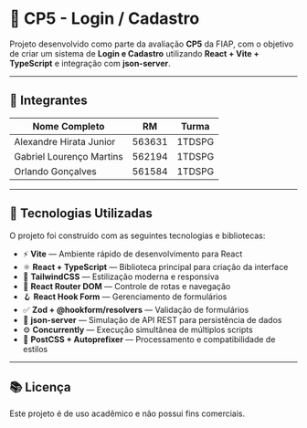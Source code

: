 # 🧭 CP5 - Login / Cadastro

Projeto desenvolvido como parte da avaliação **CP5** da FIAP,
com o objetivo de criar um sistema de **Login e Cadastro** utilizando **React + Vite + TypeScript** e integração com **json-server**.

---

## 👥 Integrantes

| Nome Completo              | RM      | Turma   |
|-----------------------------|---------|----------|
| Alexandre Hirata Junior     | 563631  | 1TDSPG  |
| Gabriel Lourenço Martins    | 562194  | 1TDSPG  |
| Orlando Gonçalves           | 561584  | 1TDSPG  |

---

## 🚀 Tecnologias Utilizadas

O projeto foi construído com as seguintes tecnologias e bibliotecas:

- ⚡ **Vite** — Ambiente rápido de desenvolvimento para React  
- ⚛️ **React + TypeScript** — Biblioteca principal para criação da interface  
- 🎨 **TailwindCSS** — Estilização moderna e responsiva  
- 🔄 **React Router DOM** — Controle de rotas e navegação  
- 🪝 **React Hook Form** — Gerenciamento de formulários  
- ✅ **Zod + @hookform/resolvers** — Validação de formulários  
- 💾 **json-server** — Simulação de API REST para persistência de dados  
- ⚙️ **Concurrently** — Execução simultânea de múltiplos scripts  
- 🔧 **PostCSS + Autoprefixer** — Processamento e compatibilidade de estilos

---

## 📚 Licença

Este projeto é de uso acadêmico e não possui fins comerciais.